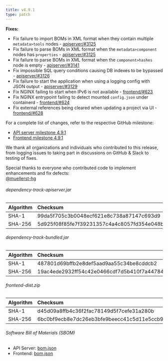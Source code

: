 ```yaml
---
title: v4.9.1
type: patch
---
```


**Fixes:**

* Fix failure to import BOMs in XML format when they contain multiple `metadata>tools` nodes - [apiserver/#3125]
* Fix failure to parse BOMs in XML format when the `metadata>component` nodes has `properties` - [apiserver/#3125]
* Fix failure to parse BOMs in XML format when the `component>hashes` node is empty - [apiserver/#3141]
* Fix impossible SQL query conditions causing DB indexes to be bypassed - [apiserver/#3126]
* Fix failure to start the application when using a logging config with JSON output - [apiserver/#3129]
* Fix NGINX failing to start when IPv6 is not available - [frontend/#623]
* Fix NGINX entrypoint failing to detect mounted `config.json` under containerd - [frontend/#624]
* Fix external references being cleared when updating a project via UI - [frontend/#628]

For a complete list of changes, refer to the respective GitHub milestone:

* [API server milestone 4.9.1](https://github.com/DependencyTrack/dependency-track/milestone/34?closed=1)
* [Frontend milestone 4.9.1](https://github.com/DependencyTrack/frontend/milestone/17?closed=1)

We thank all organizations and individuals who contributed to this release, from logging issues to taking part in discussions on GitHub & Slack to testing of fixes.

Special thanks to everyone who contributed code to implement enhancements and fix defects:  
[@muellerst-hg]

###### dependency-track-apiserver.jar

| Algorithm | Checksum                                                         |
|:----------|:-----------------------------------------------------------------|
| SHA-1     | 99da5f705c3b0048ecf621e8c738a87147c693d9                         |
| SHA-256   | 5d925f08f85fe7f39231357c4a4c8057fd354e048b7c9407efb20af78033ecec |

###### dependency-track-bundled.jar

| Algorithm | Checksum                                                         |
|:----------|:-----------------------------------------------------------------|
| SHA-1     | 487801d69bffb2e8def5aad9aa55c34be8cddcb2                         |
| SHA-256   | 19ac4ede2932ff54c42e0466cdf7d5b410f7a44784562f237fc5b4b8891a8dc8 |

###### frontend-dist.zip

| Algorithm | Checksum                                                         |
|:----------|:-----------------------------------------------------------------|
| SHA-1     | d45d09a8ffb4c36f2fac78149d5f7cefe31a280b                         |
| SHA-256   | 6bc0bf9ecb8e7dc26eb3bfe9beecc41c5d11e5ccb902f19f0445aaa5860a1980 |

###### Software Bill of Materials (SBOM)

* API Server: [bom.json](https://github.com/DependencyTrack/dependency-track/releases/download/4.9.1/bom.json)
* Frontend: [bom.json](https://github.com/DependencyTrack/frontend/releases/download/4.9.1/bom.json)

[apiserver/#3125]: https://github.com/DependencyTrack/dependency-track/pull/3125
[apiserver/#3126]: https://github.com/DependencyTrack/dependency-track/pull/3126
[apiserver/#3129]: https://github.com/DependencyTrack/dependency-track/pull/3129
[apiserver/#3141]: https://github.com/DependencyTrack/dependency-track/pull/3141
[frontend/#623]: https://github.com/DependencyTrack/frontend/pull/623
[frontend/#624]: https://github.com/DependencyTrack/frontend/pull/624
[frontend/#628]: https://github.com/DependencyTrack/frontend/pull/628

[@muellerst-hg]: https://github.com/muellerst-hg